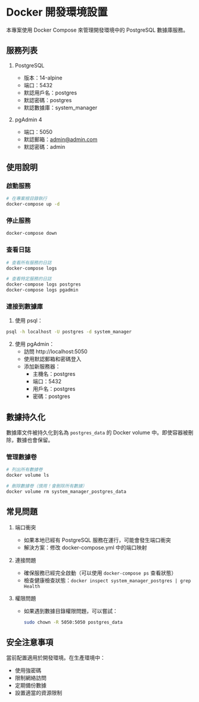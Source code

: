 # Docker 開發環境設置

本專案使用 Docker Compose 來管理開發環境中的 PostgreSQL 數據庫服務。

## 服務列表

1. PostgreSQL

   - 版本：14-alpine
   - 端口：5432
   - 默認用戶名：postgres
   - 默認密碼：postgres
   - 默認數據庫：system_manager

2. pgAdmin 4
   - 端口：5050
   - 默認郵箱：admin@admin.com
   - 默認密碼：admin

## 使用說明

### 啟動服務

```bash
# 在專案根目錄執行
docker-compose up -d
```

### 停止服務

```bash
docker-compose down
```

### 查看日誌

```bash
# 查看所有服務的日誌
docker-compose logs

# 查看特定服務的日誌
docker-compose logs postgres
docker-compose logs pgadmin
```

### 連接到數據庫

1. 使用 psql：

```bash
psql -h localhost -U postgres -d system_manager
```

2. 使用 pgAdmin：
   - 訪問 http://localhost:5050
   - 使用默認郵箱和密碼登入
   - 添加新服務器：
     - 主機名：postgres
     - 端口：5432
     - 用戶名：postgres
     - 密碼：postgres

## 數據持久化

數據庫文件被持久化到名為 `postgres_data` 的 Docker volume 中。即使容器被刪除，數據也會保留。

### 管理數據卷

```bash
# 列出所有數據卷
docker volume ls

# 刪除數據卷（慎用！會刪除所有數據）
docker volume rm system_manager_postgres_data
```

## 常見問題

1. 端口衝突

   - 如果本地已經有 PostgreSQL 服務在運行，可能會發生端口衝突
   - 解決方案：修改 docker-compose.yml 中的端口映射

2. 連接問題

   - 確保服務已經完全啟動（可以使用 `docker-compose ps` 查看狀態）
   - 檢查健康檢查狀態：`docker inspect system_manager_postgres | grep Health`

3. 權限問題
   - 如果遇到數據目錄權限問題，可以嘗試：
     ```bash
     sudo chown -R 5050:5050 postgres_data
     ```

## 安全注意事項

當前配置適用於開發環境。在生產環境中：

- 使用強密碼
- 限制網絡訪問
- 定期備份數據
- 設置適當的資源限制
